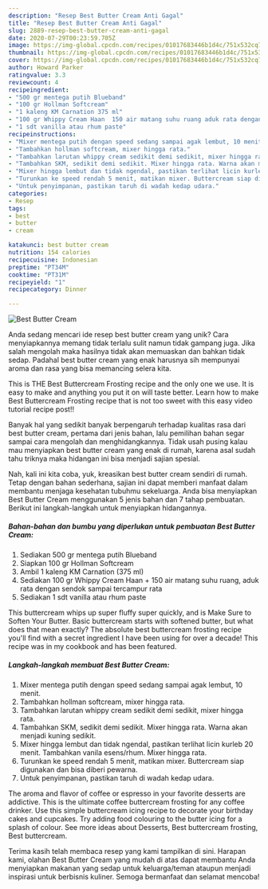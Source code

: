 ```yaml
---
description: "Resep Best Butter Cream Anti Gagal"
title: "Resep Best Butter Cream Anti Gagal"
slug: 2889-resep-best-butter-cream-anti-gagal
date: 2020-07-29T00:23:59.705Z
image: https://img-global.cpcdn.com/recipes/01017683446b1d4c/751x532cq70/best-butter-cream-foto-resep-utama.jpg
thumbnail: https://img-global.cpcdn.com/recipes/01017683446b1d4c/751x532cq70/best-butter-cream-foto-resep-utama.jpg
cover: https://img-global.cpcdn.com/recipes/01017683446b1d4c/751x532cq70/best-butter-cream-foto-resep-utama.jpg
author: Howard Parker
ratingvalue: 3.3
reviewcount: 4
recipeingredient:
- "500 gr mentega putih Blueband"
- "100 gr Hollman Softcream"
- "1 kaleng KM Carnation 375 ml"
- "100 gr Whippy Cream Haan  150 air matang suhu ruang aduk rata dengan sendok sampai tercampur rata"
- "1 sdt vanilla atau rhum paste"
recipeinstructions:
- "Mixer mentega putih dengan speed sedang sampai agak lembut, 10 menit."
- "Tambahkan hollman softcream, mixer hingga rata."
- "Tambahkan larutan whippy cream sedikit demi sedikit, mixer hingga rata."
- "Tambahkan SKM, sedikit demi sedikit. Mixer hingga rata. Warna akan menjadi kuning sedikit."
- "Mixer hingga lembut dan tidak ngendal, pastikan terlihat licin kurleb 20 menit. Tambahkan vanila esens/rhum. Mixer hingga rata."
- "Turunkan ke speed rendah 5 menit, matikan mixer. Buttercream siap digunakan dan bisa diberi pewarna."
- "Untuk penyimpanan, pastikan taruh di wadah kedap udara."
categories:
- Resep
tags:
- best
- butter
- cream

katakunci: best butter cream 
nutrition: 154 calories
recipecuisine: Indonesian
preptime: "PT34M"
cooktime: "PT31M"
recipeyield: "1"
recipecategory: Dinner

---
```



![Best Butter Cream](https://img-global.cpcdn.com/recipes/01017683446b1d4c/751x532cq70/best-butter-cream-foto-resep-utama.jpg)

Anda sedang mencari ide resep best butter cream yang unik? Cara menyiapkannya memang tidak terlalu sulit namun tidak gampang juga. Jika salah mengolah maka hasilnya tidak akan memuaskan dan bahkan tidak sedap. Padahal best butter cream yang enak harusnya sih mempunyai aroma dan rasa yang bisa memancing selera kita.

This is THE Best Buttercream Frosting recipe and the only one we use. It is easy to make and anything you put it on will taste better. Learn how to make Best Buttercream Frosting recipe that is not too sweet with this easy video tutorial recipe post!!

Banyak hal yang sedikit banyak berpengaruh terhadap kualitas rasa dari best butter cream, pertama dari jenis bahan, lalu pemilihan bahan segar sampai cara mengolah dan menghidangkannya. Tidak usah pusing kalau mau menyiapkan best butter cream yang enak di rumah, karena asal sudah tahu triknya maka hidangan ini bisa menjadi sajian spesial.


Nah, kali ini kita coba, yuk, kreasikan best butter cream sendiri di rumah. Tetap dengan bahan sederhana, sajian ini dapat memberi manfaat dalam membantu menjaga kesehatan tubuhmu sekeluarga. Anda bisa menyiapkan Best Butter Cream menggunakan 5 jenis bahan dan 7 tahap pembuatan. Berikut ini langkah-langkah untuk menyiapkan hidangannya.

<!--inarticleads1-->

##### Bahan-bahan dan bumbu yang diperlukan untuk pembuatan Best Butter Cream:

1. Sediakan 500 gr mentega putih Blueband
1. Siapkan 100 gr Hollman Softcream
1. Ambil 1 kaleng KM Carnation (375 ml)
1. Sediakan 100 gr Whippy Cream Haan + 150 air matang suhu ruang, aduk rata dengan sendok sampai tercampur rata
1. Sediakan 1 sdt vanilla atau rhum paste


This buttercream whips up super fluffy super quickly, and is Make Sure to Soften Your Butter. Basic buttercream starts with softened butter, but what does that mean exactly? The absolute best buttercream frosting recipe you&#39;ll find with a secret ingredient I have been using for over a decade! This recipe was in my cookbook and has been featured. 

<!--inarticleads2-->

##### Langkah-langkah membuat Best Butter Cream:

1. Mixer mentega putih dengan speed sedang sampai agak lembut, 10 menit.
1. Tambahkan hollman softcream, mixer hingga rata.
1. Tambahkan larutan whippy cream sedikit demi sedikit, mixer hingga rata.
1. Tambahkan SKM, sedikit demi sedikit. Mixer hingga rata. Warna akan menjadi kuning sedikit.
1. Mixer hingga lembut dan tidak ngendal, pastikan terlihat licin kurleb 20 menit. Tambahkan vanila esens/rhum. Mixer hingga rata.
1. Turunkan ke speed rendah 5 menit, matikan mixer. Buttercream siap digunakan dan bisa diberi pewarna.
1. Untuk penyimpanan, pastikan taruh di wadah kedap udara.


The aroma and flavor of coffee or espresso in your favorite desserts are addictive. This is the ultimate coffee buttercream frosting for any coffee drinker. Use this simple buttercream icing recipe to decorate your birthday cakes and cupcakes. Try adding food colouring to the butter icing for a splash of colour. See more ideas about Desserts, Best buttercream frosting, Best buttercream. 

Terima kasih telah membaca resep yang kami tampilkan di sini. Harapan kami, olahan Best Butter Cream yang mudah di atas dapat membantu Anda menyiapkan makanan yang sedap untuk keluarga/teman ataupun menjadi inspirasi untuk berbisnis kuliner. Semoga bermanfaat dan selamat mencoba!

